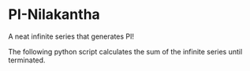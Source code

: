 # PI-Nilakantha
A neat infinite series that generates PI!

The following python script calculates the sum of the infinite series until terminated.
